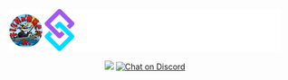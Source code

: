 <p align="center">
    <img src="https://github.com/Hypekingfish/Metar/blob/main/assets/logo.png"
        height="75">
    <img src="https://github.com/Hypekingfish/Metar/blob/main/assets/streamerbot-logo-text.svg"
        height="75">
</p>
<p align="center">
<a href="https://github.com/badges/shields/pulse" alt="Activity">
        <img src="https://img.shields.io/github/commit-activity/m/badges/shields" /></a>
<a href="https://discord.gg/AxeJ6ryn2x">
        <img src="https://img.shields.io/discord/858390516223311922?logo=discord&logoColor=white"
            alt="Chat on Discord"></a>
</p>